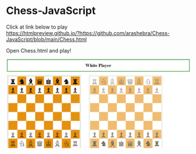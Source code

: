 # Chess-JavaScript

Click at link below to play <br>
https://htmlpreview.github.io/?https://github.com/arashebra/Chess-JavaScript/blob/main/Chess.html


Open Chess.html and play!

<img src="https://github.com/arashebra/Chess-JavaScript/blob/main/Chess_img.png" />
